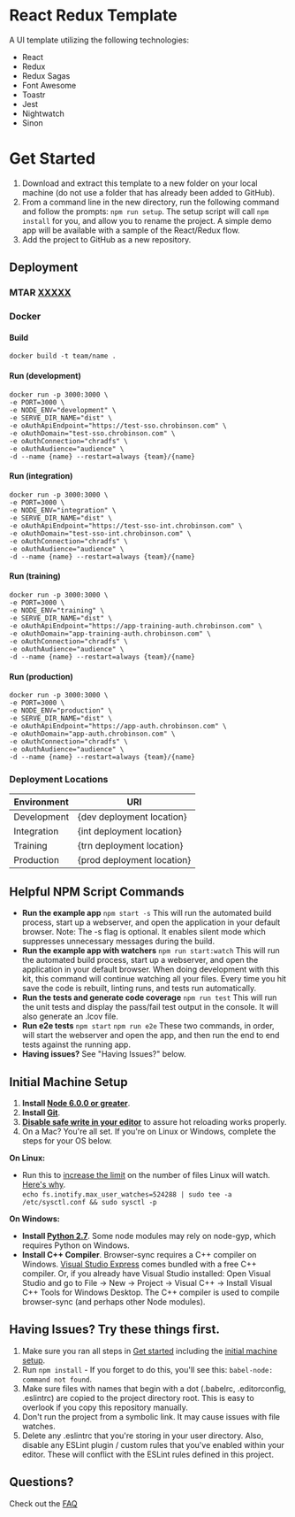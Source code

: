 # React Redux Template

A UI template utilizing the following technologies:
* React
* Redux
* Redux Sagas
* Font Awesome
* Toastr
* Jest
* Nightwatch
* Sinon

# Get Started

1. Download and extract this template to a new folder on your local machine (do not use a folder that has already been added to GitHub).
2. From a command line in the new directory, run the following command and follow the prompts: `npm run setup`. The setup script will call `npm install` for you, and allow you to rename the project. A simple demo app will be available with a sample of the React/Redux flow.
3. Add the project to GitHub as a new repository.

## Deployment

### MTAR [XXXXX](http://mtar/MTARForm.aspx?MTARID=XXXXX)

### Docker

#### Build

```
docker build -t team/name .
```

#### Run (development)

```
docker run -p 3000:3000 \
-e PORT=3000 \
-e NODE_ENV="development" \
-e SERVE_DIR_NAME="dist" \
-e oAuthApiEndpoint="https://test-sso.chrobinson.com" \
-e oAuthDomain="test-sso.chrobinson.com" \
-e oAuthConnection="chradfs" \
-e oAuthAudience="audience" \
-d --name {name} --restart=always {team}/{name}
```

#### Run (integration)

```
docker run -p 3000:3000 \
-e PORT=3000 \
-e NODE_ENV="integration" \
-e SERVE_DIR_NAME="dist" \
-e oAuthApiEndpoint="https://test-sso-int.chrobinson.com" \
-e oAuthDomain="test-sso-int.chrobinson.com" \
-e oAuthConnection="chradfs" \
-e oAuthAudience="audience" \
-d --name {name} --restart=always {team}/{name}
```

#### Run (training)

```
docker run -p 3000:3000 \
-e PORT=3000 \
-e NODE_ENV="training" \
-e SERVE_DIR_NAME="dist" \
-e oAuthApiEndpoint="https://app-training-auth.chrobinson.com" \
-e oAuthDomain="app-training-auth.chrobinson.com" \
-e oAuthConnection="chradfs" \
-e oAuthAudience="audience" \
-d --name {name} --restart=always {team}/{name}
```

#### Run (production)

```
docker run -p 3000:3000 \
-e PORT=3000 \
-e NODE_ENV="production" \
-e SERVE_DIR_NAME="dist" \
-e oAuthApiEndpoint="https://app-auth.chrobinson.com" \
-e oAuthDomain="app-auth.chrobinson.com" \
-e oAuthConnection="chradfs" \
-e oAuthAudience="audience" \
-d --name {name} --restart=always {team}/{name}
```

### Deployment Locations

| Environment | URI |
| ----------- | --- |
| Development | {dev deployment location} |
| Integration | {int deployment location} |
| Training | {trn deployment location} |
| Production | {prod deployment location} |

## Helpful NPM Script Commands
- **Run the example app** `npm start -s`
This will run the automated build process, start up a webserver, and open the application in your default browser. Note: The -s flag is optional. It enables silent mode which suppresses unnecessary messages during the build.
- **Run the example app with watchers** `npm run start:watch`
This will run the automated build process, start up a webserver, and open the application in your default browser. When doing development with this kit, this command will continue watching all your files. Every time you hit save the code is rebuilt, linting runs, and tests run automatically.
- **Run the tests and generate code coverage** `npm run test`
This will run the unit tests and display the pass/fail test output in the console. It will also generate an .lcov file.
- **Run e2e tests** `npm start` `npm run e2e`
These two commands, in order, will start the webserver and open the app, and then run the end to end tests against the running app.
- **Having issues?** See "Having Issues?" below.

## Initial Machine Setup
1. **Install [Node 6.0.0 or greater](https://nodejs.org)**.
2. **Install [Git](https://git-scm.com/downloads)**.
4. **[Disable safe write in your editor](http://webpack.github.io/docs/webpack-dev-server.html#working-with-editors-ides-supporting-safe-write)** to assure hot reloading works properly.
5. On a Mac? You're all set. If you're on Linux or Windows, complete the steps for your OS below.  
 
**On Linux:**  

 * Run this to [increase the limit](http://stackoverflow.com/questions/16748737/grunt-watch-error-waiting-fatal-error-watch-enospc) on the number of files Linux will watch. [Here's why](https://github.com/coryhouse/react-slingshot/issues/6).    
`echo fs.inotify.max_user_watches=524288 | sudo tee -a /etc/sysctl.conf && sudo sysctl -p` 

**On Windows:** 
 
* **Install [Python 2.7](https://www.python.org/downloads/)**. Some node modules may rely on node-gyp, which requires Python on Windows.
* **Install C++ Compiler**. Browser-sync requires a C++ compiler on Windows. [Visual Studio Express](https://www.visualstudio.com/en-US/products/visual-studio-express-vs) comes bundled with a free C++ compiler. Or, if you already have Visual Studio installed: Open Visual Studio and go to File -> New -> Project -> Visual C++ -> Install Visual C++ Tools for Windows Desktop. The C++ compiler is used to compile browser-sync (and perhaps other Node modules).

## Having Issues? Try these things first.
1. Make sure you ran all steps in [Get started](https://github.com/coryhouse/react-slingshot/blob/master/README.md#get-started) including the [initial machine setup](https://github.com/coryhouse/react-slingshot#initial-machine-setup).
2. Run `npm install` - If you forget to do this, you'll see this: `babel-node: command not found`.
3. Make sure files with names that begin with a dot (.babelrc, .editorconfig, .eslintrc) are copied to the project directory root. This is easy to overlook if you copy this repository manually.
4. Don't run the project from a symbolic link. It may cause issues with file watches.
5. Delete any .eslintrc that you're storing in your user directory. Also, disable any ESLint plugin / custom rules that you've enabled within your editor. These will conflict with the ESLint rules defined in this project.

## Questions?
Check out the [FAQ](/docs/FAQ.md)
